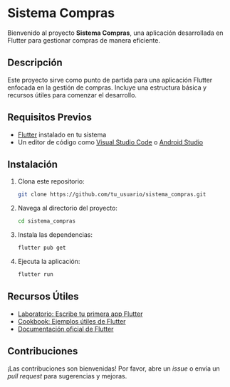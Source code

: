 # Sistema Compras

Bienvenido al proyecto **Sistema Compras**, una aplicación desarrollada en Flutter para gestionar compras de manera eficiente.

## Descripción

Este proyecto sirve como punto de partida para una aplicación Flutter enfocada en la gestión de compras. Incluye una estructura básica y recursos útiles para comenzar el desarrollo.

## Requisitos Previos

- [Flutter](https://flutter.dev/docs/get-started/install) instalado en tu sistema
- Un editor de código como [Visual Studio Code](https://code.visualstudio.com/) o [Android Studio](https://developer.android.com/studio)

## Instalación

1. Clona este repositorio:
   ```bash
   git clone https://github.com/tu_usuario/sistema_compras.git
   ```
2. Navega al directorio del proyecto:
   ```bash
   cd sistema_compras
   ```
3. Instala las dependencias:
   ```bash
   flutter pub get
   ```
4. Ejecuta la aplicación:
   ```bash
   flutter run
   ```

## Recursos Útiles

- [Laboratorio: Escribe tu primera app Flutter](https://docs.flutter.dev/get-started/codelab)
- [Cookbook: Ejemplos útiles de Flutter](https://docs.flutter.dev/cookbook)
- [Documentación oficial de Flutter](https://docs.flutter.dev/)

## Contribuciones

¡Las contribuciones son bienvenidas! Por favor, abre un _issue_ o envía un _pull request_ para sugerencias y mejoras.
